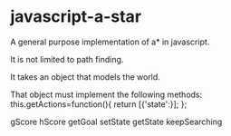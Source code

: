 # javascript-a-star

A general purpose implementation of a* in javascript. 

It is not limited to path finding.

It takes an object that models the world.

That object must implement the following methods:
this.getActions=function(){
return [{'state':}];
};

gScore
hScore
getGoal
setState
getState
keepSearching
